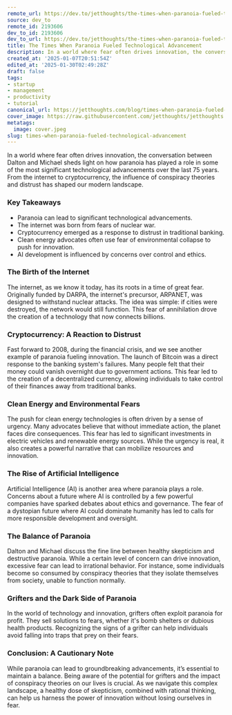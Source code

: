 ```yaml
---
remote_url: https://dev.to/jetthoughts/the-times-when-paranoia-fueled-technological-advancement-45le
source: dev_to
remote_id: 2193606
dev_to_id: 2193606
dev_to_url: https://dev.to/jetthoughts/the-times-when-paranoia-fueled-technological-advancement-45le
title: The Times When Paranoia Fueled Technological Advancement
description: In a world where fear often drives innovation, the conversation between Dalton and Michael sheds...
created_at: '2025-01-07T20:51:54Z'
edited_at: '2025-01-30T02:49:28Z'
draft: false
tags:
- startup
- management
- productivity
- tutorial
canonical_url: https://jetthoughts.com/blog/times-when-paranoia-fueled-technological-advancement/
cover_image: https://raw.githubusercontent.com/jetthoughts/jetthoughts.github.io/master/content/blog/times-when-paranoia-fueled-technological-advancement/cover.jpeg
metatags:
  image: cover.jpeg
slug: times-when-paranoia-fueled-technological-advancement
---
```

In a world where fear often drives innovation, the conversation between Dalton and Michael sheds light on how paranoia has played a role in some of the most significant technological advancements over the last 75 years. From the internet to cryptocurrency, the influence of conspiracy theories and distrust has shaped our modern landscape.

### Key Takeaways

*   Paranoia can lead to significant technological advancements.
*   The internet was born from fears of nuclear war.
*   Cryptocurrency emerged as a response to distrust in traditional banking.
*   Clean energy advocates often use fear of environmental collapse to push for innovation.
*   AI development is influenced by concerns over control and ethics.

### The Birth of the Internet

The internet, as we know it today, has its roots in a time of great fear. Originally funded by DARPA, the internet's precursor, ARPANET, was designed to withstand nuclear attacks. The idea was simple: if cities were destroyed, the network would still function. This fear of annihilation drove the creation of a technology that now connects billions.

### Cryptocurrency: A Reaction to Distrust

Fast forward to 2008, during the financial crisis, and we see another example of paranoia fueling innovation. The launch of Bitcoin was a direct response to the banking system's failures. Many people felt that their money could vanish overnight due to government actions. This fear led to the creation of a decentralized currency, allowing individuals to take control of their finances away from traditional banks.

### Clean Energy and Environmental Fears

The push for clean energy technologies is often driven by a sense of urgency. Many advocates believe that without immediate action, the planet faces dire consequences. This fear has led to significant investments in electric vehicles and renewable energy sources. While the urgency is real, it also creates a powerful narrative that can mobilize resources and innovation.

### The Rise of Artificial Intelligence

Artificial Intelligence (AI) is another area where paranoia plays a role. Concerns about a future where AI is controlled by a few powerful companies have sparked debates about ethics and governance. The fear of a dystopian future where AI could dominate humanity has led to calls for more responsible development and oversight.

### The Balance of Paranoia

Dalton and Michael discuss the fine line between healthy skepticism and destructive paranoia. While a certain level of concern can drive innovation, excessive fear can lead to irrational behavior. For instance, some individuals become so consumed by conspiracy theories that they isolate themselves from society, unable to function normally.

### Grifters and the Dark Side of Paranoia

In the world of technology and innovation, grifters often exploit paranoia for profit. They sell solutions to fears, whether it's bomb shelters or dubious health products. Recognizing the signs of a grifter can help individuals avoid falling into traps that prey on their fears.

### Conclusion: A Cautionary Note

While paranoia can lead to groundbreaking advancements, it’s essential to maintain a balance. Being aware of the potential for grifters and the impact of conspiracy theories on our lives is crucial. As we navigate this complex landscape, a healthy dose of skepticism, combined with rational thinking, can help us harness the power of innovation without losing ourselves in fear.
